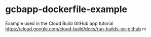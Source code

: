 # gcbapp-dockerfile-example
Example used in the Cloud Build GitHub app tutorial
https://cloud.google.com/cloud-build/docs/run-builds-on-github
m
